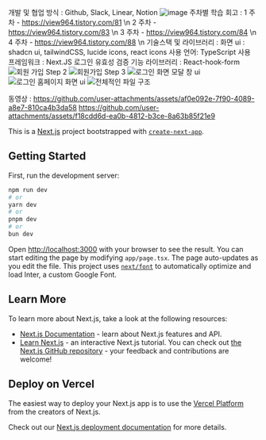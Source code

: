 개발 및 협업 방식 : Github, Slack, Linear, Notion
![image](https://github.com/user-attachments/assets/8b7591e3-7d1f-45ea-9737-be0c293672d6)
주차별 학습 회고 : 
1 주차 - https://view964.tistory.com/81 \n
2 주차 - https://view964.tistory.com/83 \n
3 주차 - https://view964.tistory.com/84 \n
4 주차 - https://view964.tistory.com/88 \n
기술스택 및 라이브러리 : 
화면 ui : shadcn ui, tailwindCSS, lucide icons, react icons
사용 언어: TypeScript
사용 프레임워크 : Next.JS
로그인 유효성 검증 기능 라이브러리 : React-hook-form
![회원 가입 Step 2](https://github.com/user-attachments/assets/1f0dcb99-c030-4548-94f7-b27321417991)
![회원가입 Step 3](https://github.com/user-attachments/assets/5070ea2d-6e51-4e58-b1f8-aa5ae770fc58)
![로그인 화면 모달 창 ui](https://github.com/user-attachments/assets/effad4eb-313c-4a68-8339-c7cd38715cc3)
![로그인 홈페이지 화면 ui](https://github.com/user-attachments/assets/05d622fe-fc5d-4dd7-b371-e36963f6173c)
![전체적인 파일 구조](https://github.com/user-attachments/assets/67680f48-615c-468d-ac4c-6d15b549cc86)

동영상 : https://github.com/user-attachments/assets/af0e092e-7f90-4089-a8e7-810ca4b3da58
        https://github.com/user-attachments/assets/f18cdd6d-ea0b-4812-b3ce-8a63b85f21e9

This is a [Next.js](https://nextjs.org/) project bootstrapped with [`create-next-app`](https://github.com/vercel/next.js/tree/canary/packages/create-next-app).
## Getting Started
First, run the development server:

```bash
npm run dev
# or
yarn dev
# or
pnpm dev
# or
bun dev
```
Open [http://localhost:3000](http://localhost:3000) with your browser to see the result.
You can start editing the page by modifying `app/page.tsx`. The page auto-updates as you edit the file.
This project uses [`next/font`](https://nextjs.org/docs/basic-features/font-optimization) to automatically optimize and load Inter, a custom Google Font.

## Learn More
To learn more about Next.js, take a look at the following resources:
- [Next.js Documentation](https://nextjs.org/docs) - learn about Next.js features and API.
- [Learn Next.js](https://nextjs.org/learn) - an interactive Next.js tutorial.
You can check out [the Next.js GitHub repository](https://github.com/vercel/next.js/) - your feedback and contributions are welcome!

## Deploy on Vercel

The easiest way to deploy your Next.js app is to use the [Vercel Platform](https://vercel.com/new?utm_medium=default-template&filter=next.js&utm_source=create-next-app&utm_campaign=create-next-app-readme) from the creators of Next.js.

Check out our [Next.js deployment documentation](https://nextjs.org/docs/deployment) for more details.
